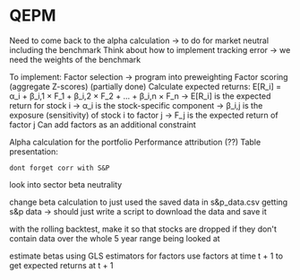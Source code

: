 # QEPM

Need to come back to the alpha calculation -> to do for market neutral including the benchmark
Think about how to implement tracking error -> we need the weights of the benchmark

To implement:
    Factor selection -> program into preweighting
    Factor scoring (aggregate Z-scores) (partially done)
    Calculate expected returns:
        E[R_i] = α_i + β_i,1 × F_1 + β_i,2 × F_2 + ... + β_i,n × F_n
        -> E[R_i] is the expected return for stock i
        -> α_i is the stock-specific component
        -> β_i,j is the exposure (sensitivity) of stock i to factor j
        -> F_j is the expected return of factor j
    Can add factors as an additional constraint


Alpha calculation for the portfolio
Performance attribution (??)
Table presentation:

    dont forget corr with S&P

look into sector beta neutrality

change beta calculation to just used the saved data in s&p_data.csv
    getting s&p data -> should just write a script to download the data and save it

with the rolling backtest, make it so that stocks are dropped if they don't contain data over the whole 5 year range being looked at


estimate betas using GLS estimators for factors
use factors at time t + 1 to get expected returns at t + 1